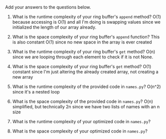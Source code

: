Add your answers to the questions below.

1. What is the runtime complexity of your ring buffer's `append` method? O(1) because accessing is O(1) and all I'm doing is swapping values since we initialized the length of our array already.

2. What is the space complexity of your ring buffer's `append` function? This is also constant O(1) since no new space in the array is ever created

3. What is the runtime complexity of your ring buffer's `get` method? O(n) since we are looping through each element to check if it is not None.

4. What is the space complexity of your ring buffer's `get` method? O(1) constant since I'm just altering the already created array, not creating a new array


5. What is the runtime complexity of the provided code in `names.py`? O(n^2) since it's a nested loop

6. What is the space complexity of the provided code in `names.py`? O(n) simplified, but technically 2n since we have two lists of names with an n size

7. What is the runtime complexity of your optimized code in `names.py`?

8. What is the space complexity of your optimized code in `names.py`?
